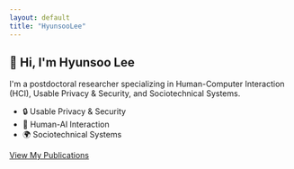 ```yaml
---
layout: default
title: "HyunsooLee"
---
```


## 👋 Hi, I'm Hyunsoo Lee

I'm a postdoctoral researcher specializing in Human-Computer Interaction (HCI), Usable Privacy & Security, and Sociotechnical Systems.

- 🔒 Usable Privacy & Security
- 🧠 Human-AI Interaction
- 🌍 Sociotechnical Systems

[View My Publications](./publications.html)
